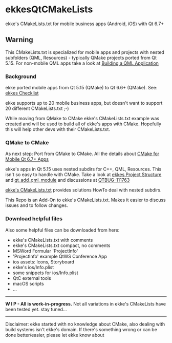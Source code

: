 # ekkesQtCMakeLists
ekke's CMakeLists.txt for mobile business apps (Android, iOS) with Qt 6.7+

## Warning
This CMakeLists.txt is specialized for mobile apps and projects with nested subfolders (QML, Resources) - typically QMake projects ported from Qt 5.15. For non-mobile QML apps take a look at [Building a QML Application](https://doc.qt.io/qt-6/cmake-build-qml-application.html)

### Background
ekke ported mobile apps from Qt 5.15 (QMake) to Qt 6.6+ (QMake). See: [ekkes Checklist](https://t1p.de/ekkeChecklist)

ekke supports up to 20 mobile business apps, but doesn't want to support 20 different CMakeLists.txt ;-)

While moving from QMake to CMake ekke's CMakeLists.txt example was created and will be used to build all of ekke's apps with CMake.
Hopefully this will help other devs with their CMakeLists.txt.

### QMake to CMake

As next step: Port from QMake to CMake. All the details about [CMake for Mobile Qt 6.7+ Apps](https://t1p.de/ekkeCMakeMobileApps)

ekke's apps in Qt 5.15 uses nested subdirs for C++, QML, Resources. This isn't so easy to handle with CMake. Take a look at [ekkes Project Structure](https://t1p.de/ekkesProjectStructure) and [qt_add_qml_module](https://t1p.de/ekkeCMakeQMLModule) and discussions at [QTBUG-111763](https://bugreports.qt.io/browse/QTBUG-111763)

[ekke's CMakeLists.txt](https://t1p.de/ekkeCMakeLists) provides solutions HowTo deal with nested subdirs.

This Repo is an Add-On to ekke's CMakeLists.txt. Makes it easier to discuss issues and to follow changes.

### Download helpful files

Also some helpful files can be downloaded from here:
* ekke's CMakeLists.txt with comments
* ekke's CMakeLists.txt compact, no comments
* MSWord Formular 'ProjectInfo'
* 'ProjectInfo' example QtWS Conference App
* ios assets: Icons, Storyboard 
* ekke's ios/Info.plist
* some snippets for ios/Info.plist
* QtC external tools
* macOS scripts
* ...

---
**W I P - All is work-in-progress.**
Not all variations in ekke's CMakeLists have been tested yet. stay tuned...

---
Disclaimer: ekke started with no knowledge about CMake, also dealing with build systems isn't ekke's domain. If there's something wrong or can be done better/easier, please let ekke know about